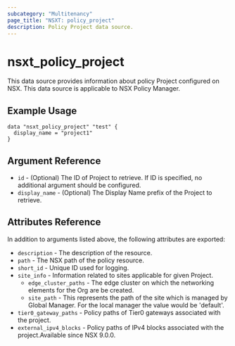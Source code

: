 ```yaml
---
subcategory: "Multitenancy"
page_title: "NSXT: policy_project"
description: Policy Project data source.
---
```


# nsxt_policy_project

This data source provides information about policy Project configured on NSX.
This data source is applicable to NSX Policy Manager.

## Example Usage

```hcl
data "nsxt_policy_project" "test" {
  display_name = "project1"
}
```

## Argument Reference

* `id` - (Optional) The ID of Project to retrieve. If ID is specified, no additional argument should be configured.
* `display_name` - (Optional) The Display Name prefix of the Project to retrieve.

## Attributes Reference

In addition to arguments listed above, the following attributes are exported:

* `description` - The description of the resource.
* `path` - The NSX path of the policy resource.
* `short_id` - Unique ID used for logging.
* `site_info` - Information related to sites applicable for given Project.
    * `edge_cluster_paths` - The edge cluster on which the networking elements for the Org are be created.
    * `site_path` - This represents the path of the site which is managed by Global Manager. For the local manager the value would be 'default'.
* `tier0_gateway_paths` - Policy paths of Tier0 gateways associated with the project.
* `external_ipv4_blocks` - Policy paths of IPv4 blocks associated with the project.Available since NSX 9.0.0.
